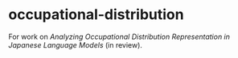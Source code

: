 # occupational-distribution

For work on *Analyzing Occupational Distribution Representation in Japanese Language Models* (in review).
